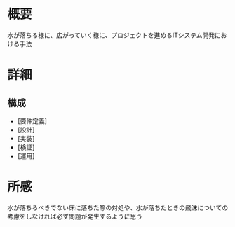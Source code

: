 # 概要
水が落ちる様に、広がっていく様に、プロジェクトを進めるITシステム開発における手法

# 詳細

## 構成
- [要件定義]
- [設計]
- [実装]
- [検証]
- [運用]

# 所感
水が落ちるべきでない床に落ちた際の対処や、水が落ちたときの飛沫についての考慮をしなければ必ず問題が発生するように思う